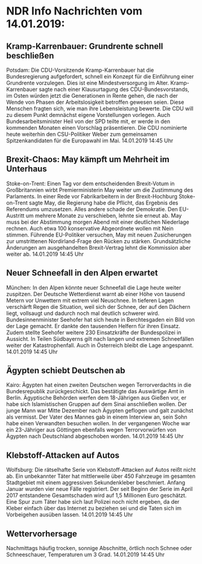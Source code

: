 # NDR Info Nachrichten vom 14.01.2019:


## Kramp-Karrenbauer: Grundrente schnell beschließen
Potsdam: Die CDU-Vorsitzende Kramp-Karrenbauer hat die Bundesregierung aufgefordert, schnell ein Konzept für die  Einführung einer Grundrente vorzulegen. Dies ist eine Mindestversorgung im Alter. Kramp-Karrenbauer sagte nach einer Klausurtagung des CDU-Bundesvorstands, im Osten würden jetzt die Generationen in Rente gehen, die nach der Wende von Phasen der Arbeitslosigkeit betroffen gewesen seien. Diese Menschen fragten sich, wie man ihre Lebensleistung bewerte. Die CDU will zu diesem Punkt demnächst eigene Vorstellungen vorlegen. Auch Bundesarbeitsminister Heil von der SPD teilte mit, er werde in den kommenden Monaten einen Vorschlag präsentieren. Die CDU nominierte heute weiterhin den CSU-Politiker Weber zum gemeinsamen Spitzenkandidaten für die Europawahl im Mai. 14.01.2019 14:45 Uhr 

## Brexit-Chaos: May kämpft um Mehrheit im Unterhaus
Stoke-on-Trent:	Einen Tag vor dem entscheidenden Brexit-Votum in Großbritannien wirbt Premierministerin May weiter um die Zustimmung des Parlaments. In einer Rede vor Fabrikarbeitern in der Brexit-Hochburg Stoke-on-Trent sagte May, die Regierung habe die Pflicht, das Ergebnis des Referendums umzusetzen. Alles andere schade der Demokratie. Den EU-Austritt um mehrere Monate zu verschieben, lehnte sie erneut ab. May muss bei der Abstimmung morgen Abend mit einer deutlichen Niederlage rechnen. Auch etwa 100 konservative Abgeordnete wollen mit Nein stimmen. Führende EU-Politiker versuchen, May mit neuen Zusicherungen zur umstrittenen Nordirland-Frage den Rücken zu stärken. Grundsätzliche Änderungen am ausgehandelten Brexit-Vertrag lehnt die Kommission aber weiter ab. 14.01.2019 14:45 Uhr 

## Neuer Schneefall in den Alpen erwartet
München: In den Alpen könnte neuer Schneefall die Lage heute weiter zuspitzen. Der Deutsche Wetterdienst warnt ab einer Höhe von tausend Metern vor Unwettern mit extrem viel Neuschnee. In tieferen Lagen verschärft Regen die Situation, weil sich der Schnee, der auf den Dächern liegt, vollsaugt und dadurch noch mal deutlich schwerer wird. Bundesinnenminister Seehofer hat sich heute in Berchtesgaden ein Bild von der Lage gemacht. Er dankte den tausenden Helfern für ihren Einsatz. Zudem stellte Seehofer weitere 230 Einsatzkräfte der Bundespolizei in Aussicht. In Teilen Südbayerns gilt nach langen und extremen Schneefällen weiter der Katastrophenfall. Auch in Österreich bleibt die Lage angespannt. 14.01.2019 14:45 Uhr 

## Ägypten schiebt Deutschen ab
Kairo: Ägypten hat einen zweiten Deutschen wegen Terrorverdachts in die Bundesrepublik zurückgeschickt. Das bestätigte das Auswärtige Amt in Berlin. Ägyptische Behörden werfen dem 18-Jährigen aus Gießen vor, er habe sich Islamistischen Gruppen auf dem  Sinai anschließen wollen. Der junge Mann war Mitte Dezember nach Ägypten geflogen und galt zunächst als vermisst. Der Vater des Mannes gab in einem Interview an, sein Sohn habe einen Verwandten besuchen wollen. In der vergangenen Woche war ein 23-Jähriger aus Göttingen ebenfalls wegen Terrorvorwürfen von Ägypten nach Deutschland abgeschoben worden. 14.01.2019 14:45 Uhr 

## Klebstoff-Attacken auf Autos
Wolfsburg: Die rätselhafte Serie von Klebstoff-Attacken auf Autos reißt nicht ab. Ein unbekannter Täter hat mittlerweile über 450 Fahrzeuge im gesamten Stadtgebiet mit einem aggressiven Sekundenkleber beschmiert. Anfang Januar wurden vier neue Fälle registriert. Der seit Beginn der Serie im April 2017 entstandene Gesamtschaden wird auf 1,5 Millionen Euro geschätzt. Eine Spur zum Täter habe sich laut Polizei noch nicht ergeben, da der Kleber einfach über das Internet zu beziehen sei und die Taten sich im Vorbeigehen ausüben lassen. 14.01.2019 14:45 Uhr 

## Wettervorhersage
Nachmittags häufig trocken, sonnige Abschnitte, örtlich noch Schnee oder Schneeschauer, Temperaturen um 3 Grad. 14.01.2019 14:45 Uhr 
